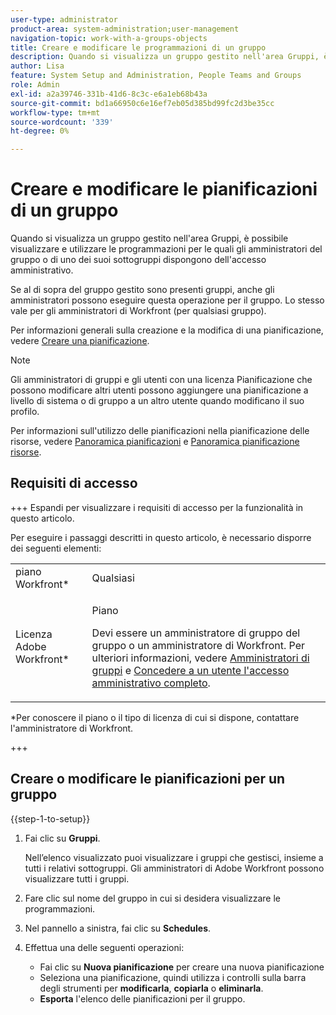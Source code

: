 ```yaml
---
user-type: administrator
product-area: system-administration;user-management
navigation-topic: work-with-a-groups-objects
title: Creare e modificare le programmazioni di un gruppo
description: Quando si visualizza un gruppo gestito nell'area Gruppi, è possibile visualizzare e utilizzare le programmazioni per le quali gli amministratori del gruppo o di uno dei suoi sottogruppi dispongono dell'accesso amministrativo.
author: Lisa
feature: System Setup and Administration, People Teams and Groups
role: Admin
exl-id: a2a39746-331b-41d6-8c3c-e6a1eb68b43a
source-git-commit: bd1a66950c6e16ef7eb05d385bd99fc2d3be35cc
workflow-type: tm+mt
source-wordcount: '339'
ht-degree: 0%

---
```


# Creare e modificare le pianificazioni di un gruppo

Quando si visualizza un gruppo gestito nell&#39;area Gruppi, è possibile visualizzare e utilizzare le programmazioni per le quali gli amministratori del gruppo o di uno dei suoi sottogruppi dispongono dell&#39;accesso amministrativo.

Se al di sopra del gruppo gestito sono presenti gruppi, anche gli amministratori possono eseguire questa operazione per il gruppo. Lo stesso vale per gli amministratori di Workfront (per qualsiasi gruppo).

Per informazioni generali sulla creazione e la modifica di una pianificazione, vedere [Creare una pianificazione](../../../administration-and-setup/set-up-workfront/configure-timesheets-schedules/create-schedules.md).

>[!NOTE]
>
>Gli amministratori di gruppi e gli utenti con una licenza Pianificazione che possono modificare altri utenti possono aggiungere una pianificazione a livello di sistema o di gruppo a un altro utente quando modificano il suo profilo.

Per informazioni sull&#39;utilizzo delle pianificazioni nella pianificazione delle risorse, vedere [Panoramica pianificazioni](/help/quicksilver/administration-and-setup/set-up-workfront/configure-timesheets-schedules/schedules-overview.md) e [Panoramica pianificazione risorse](/help/quicksilver/resource-mgmt/resource-planning/get-started-resource-planner.md).

## Requisiti di accesso

+++ Espandi per visualizzare i requisiti di accesso per la funzionalità in questo articolo.

Per eseguire i passaggi descritti in questo articolo, è necessario disporre dei seguenti elementi:

<table style="table-layout:auto"> 
 <col> 
 <col> 
 <tbody> 
  <tr> 
   <td role="rowheader">piano Workfront*</td> 
   <td>Qualsiasi</td> 
  </tr> 
  <tr> 
   <td role="rowheader">Licenza Adobe Workfront*</td> 
   <td> <p>Piano </p> <p>Devi essere un amministratore di gruppo del gruppo o un amministratore di Workfront. Per ulteriori informazioni, vedere <a href="../../../administration-and-setup/manage-groups/group-roles/group-administrators.md" class="MCXref xref">Amministratori di gruppi</a> e <a href="../../../administration-and-setup/add-users/configure-and-grant-access/grant-a-user-full-administrative-access.md" class="MCXref xref">Concedere a un utente l'accesso amministrativo completo</a>.</p> </td> 
  </tr> 
 </tbody> 
</table>

&#42;Per conoscere il piano o il tipo di licenza di cui si dispone, contattare l&#39;amministratore di Workfront.

+++

## Creare o modificare le pianificazioni per un gruppo

{{step-1-to-setup}}

1. Fai clic su **Gruppi**.

   Nell’elenco visualizzato puoi visualizzare i gruppi che gestisci, insieme a tutti i relativi sottogruppi. Gli amministratori di Adobe Workfront possono visualizzare tutti i gruppi.

1. Fare clic sul nome del gruppo in cui si desidera visualizzare le programmazioni.
1. Nel pannello a sinistra, fai clic su **Schedules**.
1. Effettua una delle seguenti operazioni:

   * Fai clic su **Nuova pianificazione** per creare una nuova pianificazione
   * Seleziona una pianificazione, quindi utilizza i controlli sulla barra degli strumenti per **modificarla**, **copiarla** o **eliminarla**.
   * **Esporta** l&#39;elenco delle pianificazioni per il gruppo.
